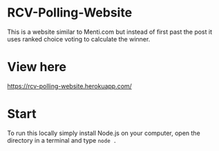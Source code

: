 # RCV-Polling-Website
This is a website similar to Menti.com but instead of first past the post it uses ranked choice voting to calculate the winner.

# View here
https://rcv-polling-website.herokuapp.com/

# Start
To run this locally simply install Node.js on your computer, open the directory in a terminal and type `node .`
